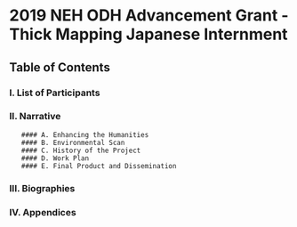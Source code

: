 # 2019 NEH ODH Advancement Grant - Thick Mapping Japanese Internment 

## Table of Contents 
### I. List of Participants 
### II. Narrative 
       #### A. Enhancing the Humanities 
       #### B. Environmental Scan
       #### C. History of the Project
       #### D. Work Plan 
       #### E. Final Product and Dissemination
### III. Biographies 
### IV. Appendices
